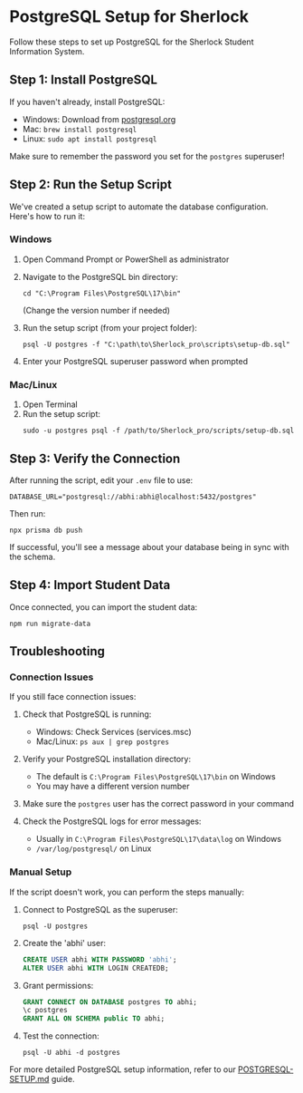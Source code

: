 # PostgreSQL Setup for Sherlock

Follow these steps to set up PostgreSQL for the Sherlock Student Information System.

## Step 1: Install PostgreSQL

If you haven't already, install PostgreSQL:
- Windows: Download from [postgresql.org](https://www.postgresql.org/download/windows/)
- Mac: `brew install postgresql`
- Linux: `sudo apt install postgresql`

Make sure to remember the password you set for the `postgres` superuser!

## Step 2: Run the Setup Script

We've created a setup script to automate the database configuration. Here's how to run it:

### Windows

1. Open Command Prompt or PowerShell as administrator
2. Navigate to the PostgreSQL bin directory:
   ```
   cd "C:\Program Files\PostgreSQL\17\bin"
   ```
   (Change the version number if needed)

3. Run the setup script (from your project folder):
   ```
   psql -U postgres -f "C:\path\to\Sherlock_pro\scripts\setup-db.sql"
   ```
   
4. Enter your PostgreSQL superuser password when prompted

### Mac/Linux

1. Open Terminal
2. Run the setup script:
   ```
   sudo -u postgres psql -f /path/to/Sherlock_pro/scripts/setup-db.sql
   ```

## Step 3: Verify the Connection

After running the script, edit your `.env` file to use:

```
DATABASE_URL="postgresql://abhi:abhi@localhost:5432/postgres"
```

Then run:

```
npx prisma db push
```

If successful, you'll see a message about your database being in sync with the schema.

## Step 4: Import Student Data

Once connected, you can import the student data:

```
npm run migrate-data
```

## Troubleshooting

### Connection Issues

If you still face connection issues:

1. Check that PostgreSQL is running:
   - Windows: Check Services (services.msc)
   - Mac/Linux: `ps aux | grep postgres`

2. Verify your PostgreSQL installation directory:
   - The default is `C:\Program Files\PostgreSQL\17\bin` on Windows
   - You may have a different version number

3. Make sure the `postgres` user has the correct password in your command

4. Check the PostgreSQL logs for error messages:
   - Usually in `C:\Program Files\PostgreSQL\17\data\log` on Windows
   - `/var/log/postgresql/` on Linux

### Manual Setup

If the script doesn't work, you can perform the steps manually:

1. Connect to PostgreSQL as the superuser:
   ```
   psql -U postgres
   ```

2. Create the 'abhi' user:
   ```sql
   CREATE USER abhi WITH PASSWORD 'abhi';
   ALTER USER abhi WITH LOGIN CREATEDB;
   ```

3. Grant permissions:
   ```sql
   GRANT CONNECT ON DATABASE postgres TO abhi;
   \c postgres
   GRANT ALL ON SCHEMA public TO abhi;
   ```

4. Test the connection:
   ```
   psql -U abhi -d postgres
   ```

For more detailed PostgreSQL setup information, refer to our [POSTGRESQL-SETUP.md](./POSTGRESQL-SETUP.md) guide. 